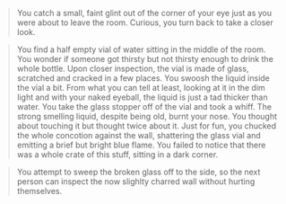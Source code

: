 >You catch a small, faint glint out of the corner of your eye just as you were about to leave the 
room. Curious, you turn back to take a closer look.

> You find a half empty vial of water sitting in the middle of the room. You wonder if someone
got thirsty but not thirsty enough to drink the whole bottle. Upon closer inspection, the vial
is made of glass, scratched and cracked in a few places. You swoosh the liquid inside the vial
a bit. From what you can tell at least, looking at it in the dim light and with your naked eyeball,
the liquid is just a tad thicker than water. You take the glass stopper off of the vial and 
took a whiff. The strong smelling liquid, despite being old, burnt your nose. You thought about
touching it but thought twice about it. Just for fun, you chucked the whole concotion
against the wall, shattering the glass vial and emitting a brief but bright blue flame. You
failed to notice that there was a whole crate of this stuff, sitting in a dark corner.

>You attempt to sweep the broken glass off to the side, so the next person can inspect the
now slighlty charred wall without hurting themselves.
